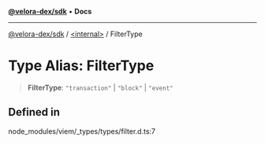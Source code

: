 [**@velora-dex/sdk**](../../README.md) • **Docs**

***

[@velora-dex/sdk](../../globals.md) / [\<internal\>](../README.md) / FilterType

# Type Alias: FilterType

> **FilterType**: `"transaction"` \| `"block"` \| `"event"`

## Defined in

node\_modules/viem/\_types/types/filter.d.ts:7
